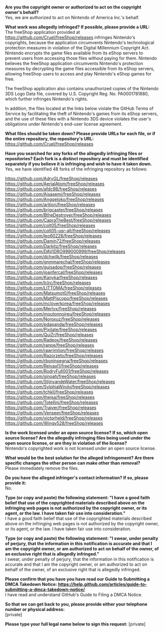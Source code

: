 **Are you the copyright owner or authorized to act on the copyright owner's behalf?**  
Yes, we are authorized to act on Nintendo of America Inc.'s behalf.

**What work was allegedly infringed? If possible, please provide a URL:**  
The freeShop application provided at https://github.com/Cruel/freeShop/releases infringes Nintendo's copyrights, because the application circumvents Nintendo's technological protection measures in violation of the Digital Millennium Copyright Act. Nintendo encrypts the game files available from its eShop servers to prevent users from accessing those files without paying for them. Nintendo believes the freeShop application circumvents Nintendo's protection measures by decrypting the game files accessible from its eShop servers, allowing freeShop users to access and play Nintendo's eShop games for free.

The freeShop application also contains unauthorized copies of the Nintendo 3DS Logo Data file, covered by U.S. Copyright Reg. No. PA0001781880, which further infringes Nintendo's rights.

In addition, the files located at the links below violate the GitHub Terms of Service by facilitating the theft of Nintendo's games from its eShop servers, and the use of these files with a Nintendo 3DS device violates the user's obligations under Nintendo's end-user license agreement.

**What files should be taken down? Please provide URLs for each file, or if the entire repository, the repository's URL:**  
https://github.com/Cruel/freeShop/releases

**Have you searched for any forks of the allegedly infringing files or repositories? Each fork is a distinct repository and must be identified separately if you believe it is infringing and wish to have it taken down.**    
Yes, we have identified 48 forks of the infringing repository as follows:  

https://github.com/AdryGL/freeShop/releases  
https://github.com/AerialAtom/freeShop/releases  
https://github.com/afdc98/freeShop/releases  
https://github.com/Aisasemi/freeShop/releases   
https://github.com/Anggeloko/freeShop/releases  
https://github.com/arition/freeShop/releases  
https://github.com/brigcaster/freeShop/releases  
https://github.com/BtheDestroyer/freeShop/releases  
https://github.com/CapraTheBest/freeShop/releases  
https://github.com/colt05/freeShop/releases  
https://github.com/colt05-usr-alt/freeShop/releases  
https://github.com/leo60228/freeShop/releases  
https://github.com/Damin72/freeShop/releases  
https://github.com/Darkitz/freeShop/releases  
https://github.com/DAVIDRO999000999/freeShop/releases  
https://github.com/dchwilk/freeShop/releases  
https://github.com/gnmmarechal/freeShop/releases  
https://github.com/guisadop/freeShop/releases  
https://github.com/joanfercal/freeShop/releases  
https://github.com/Kanyka/freeShop/releases  
https://github.com/lclrc/freeShop/releases  
https://github.com/LITTOMA/freeShop/releases  
https://github.com/Matsumot0/freeShop/releases  
https://github.com/MattPiscopo/freeShop/releases  
https://github.com/mcloverkorea/freeShop/releases  
https://github.com/Merlyx/freeShop/releases  
https://github.com/moutonnoireu/freeShop/releases  
https://github.com/Noroxuz/freeShop/releases  
https://github.com/pdapanda/freeShop/releases  
https://github.com/Pixilate/freeShop/releases  
https://github.com/QuiZr/freeShop/releases  
https://github.com/Radeox/freeShop/releases  
https://github.com/ranpe/freeShop/releases  
https://github.com/rawrimlion/freeShop/releases  
https://github.com/Razorzeto/freeShop/releases  
https://github.com/rboninsegna/freeShop/releases  
https://github.com/Reivaxl1/freeShop/releases  
https://github.com/RodryFull001/freeShop/releases  
https://github.com/sinoah/freeShop/releases  
https://github.com/StijnvandeWater/freeShop/releases  
https://github.com/SylphiaWindy/freeShop/releases  
https://github.com/tchkll/freeShop/releases  
https://github.com/thejsa/freeShop/releases  
https://github.com/Totellini/freeShop/releases  
https://github.com/Traiver/freeShop/releases  
https://github.com/Venseer/freeShop/releases  
https://github.com/victorheld/freeShop/releases  
https://github.com/Wingv528/freeShop/releases  

**Is the work licensed under an open source license? If so, which open source license? Are the allegedly infringing files being used under the open source license, or are they in violation of the license?**  
Nintendo's copyrighted work is not licensed under an open source license.

**What would be the best solution for the alleged infringement? Are there specific changes the other person can make other than removal?**  
Please immediately remove the files.

**Do you have the alleged infringer's contact information? If so, please provide it:**   
No.

**Type (or copy and paste) the following statement: "I have a good faith belief that use of the copyrighted materials described above on the infringing web pages is not authorized by the copyright owner, or its agent, or the law. I have taken fair use into consideration."**   
I have a good faith belief that use of the copyrighted materials described above on the infringing web pages is not authorized by the copyright owner, or its agent, or the law. I have taken fair use into consideration.

**Type (or copy and paste) the following statement: "I swear, under penalty of perjury, that the information in this notification is accurate and that I am the copyright owner, or am authorized to act on behalf of the owner, of an exclusive right that is allegedly infringed."**  
I swear, under penalty of perjury, that the information in this notification is accurate and that I am the copyright owner, or am authorized to act on behalf of the owner, of an exclusive right that is allegedly infringed.

**Please confirm that you have you have read our Guide to Submitting a DMCA Takedown Notice: https://help.github.com/articles/guide-to-submitting-a-dmca-takedown-notice/**  
I have read and understand GitHub's Guide to Filing a DMCA Notice.

**So that we can get back to you, please provide either your telephone number or physical address:**  
[private]

**Please type your full legal name below to sign this request:**
[private]
